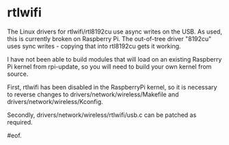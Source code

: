 rtlwifi
=======

The Linux drivers for rtlwifi/rtl8192cu use async writes on the USB.
As used, this is currently broken on Raspberry Pi. The out-of-tree
driver "8192cu" uses sync writes - copying that into rtl8192cu gets
it working.

I have not been able to build modules that will load on an existing
Raspberry Pi kernel from rpi-update, so you will need to build your
own kernel from source.

First, rtlwifi has been disabled in the RaspberryPi kernel, so it is
necessary to reverse changes to drivers/network/wireless/Makefile and
drivers/network/wireless/Kconfig.

Secondly, drivers/network/wireless/rtlwifi/usb.c can be patched as
required.



#eof.